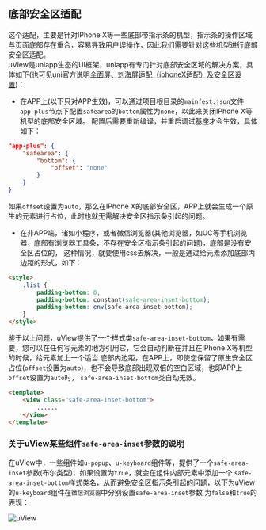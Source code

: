## 底部安全区适配

这个适配，主要是针对IPhone X等一些底部带指示条的机型，指示条的操作区域与页面底部存在重合，容易导致用户误操作，因此我们需要针对这些机型进行底部安全区适配。  
uView是uniapp生态的UI框架，uniapp有专门针对底部安全区域的解决方案，具体如下(也可见uni官方说明[全面屏、刘海屏适配（iphoneX适配）及安全区设置](https://ask.dcloud.net.cn/article/35564))：
- 在APP上(以下只对APP生效)，可以通过项目根目录的`mainfest.json`文件`app-plus`节点下配置`safearea`的`bottom`属性为`none`，以此来关闭IPhone X等机型的底部安全区域。
配置后需要重新编译，并重启调试基座才会生效，具体如下：

``` json
"app-plus": {
	"safearea": {
		"bottom": {
			"offset": "none"
		}
	}
}
```
如果`offset`设置为`auto`，那么在IPhone X的底部安全区，APP上就会生成一个原生的元素进行占位，此时也就无需解决安全区指示条引起的问题。

- 在非APP端，诸如小程序，或者微信浏览器(其他浏览器，如UC等手机浏览器，底部有浏览器工具条，不存在安全区指示条引起的问题)，底部是没有安全区占位的，
这种情况，就要使用css去解决，一般是通过给元素添加底部内边距的形式，如下：

``` html 
<style>  
	.list {  
		padding-bottom: 0;  
		padding-bottom: constant(safe-area-inset-bottom);  
		padding-bottom: env(safe-area-inset-bottom);  
	}  
</style>
```

鉴于以上问题，uView提供了一个样式类`safe-area-inset-bottom`，如果有需要，您可以在任何写元素的地方引用它，它会自动判断在并且在IPhone X等机型的时候，给元素加上一个适当
底部内边距，在APP上，即使您保留了原生安全区占位(`offset`设置为`auto`)，也不会导致底部出现双倍的空白区域，也即APP上`offset`设置为`auto`时，
`safe-area-inset-bottom`类自动无效。
``` html 
<template>
	<view class="safe-area-inset-bottom">
		......
	</view>
</template>
```

### 关于uView某些组件`safe-area-inset`参数的说明

在uView中，一些组件如`u-popup`、`u-keyboard`组件等，提供了一个`safe-area-inset`参数(布尔类型)，如果设置为`true`，就会在组件内部元素中添加一个
`safe-area-inset-bottom`样式类名，从而避免安全区指示条引起的问题，以下为uView的`u-keyboard`组件在`微信浏览器`中分别设置`safe-area-inset`参数
为`false`和`true`的表现：

<div>
	<img src="/common/keyboard.png" alt="uView" class="logo">
</div>